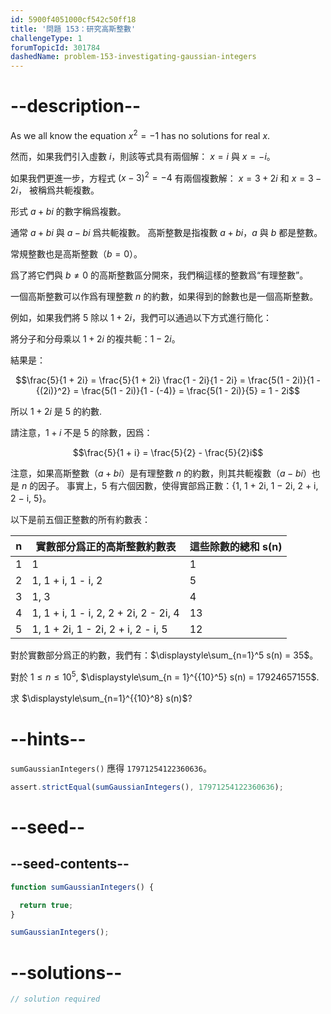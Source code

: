 ```yaml
---
id: 5900f4051000cf542c50ff18
title: '問題 153：研究高斯整數'
challengeType: 1
forumTopicId: 301784
dashedName: problem-153-investigating-gaussian-integers
---
```


# --description--

As we all know the equation $x^2 = -1$ has no solutions for real $x$.

然而，如果我們引入虛數 $i$，則該等式具有兩個解： $x = i$ 與 $x = -i$。

如果我們更進一步，方程式 ${(x - 3)}^2 = -4$ 有兩個複數解： $x = 3 + 2i$ 和 $x = 3 - 2i$， 被稱爲共軛複數。

形式 $a + bi$ 的數字稱爲複數。

通常 $a + bi$ 與 $a − bi$ 爲共軛複數。 高斯整數是指複數 $a + bi$，$a$ 與 $b$ 都是整數。

常規整數也是高斯整數（$b = 0$）。

爲了將它們與 $b ≠ 0$ 的高斯整數區分開來，我們稱這樣的整數爲“有理整數”。

一個高斯整數可以作爲有理整數 $n$ 的約數，如果得到的餘數也是一個高斯整數。

例如，如果我們將 5 除以 $1 + 2i$，我們可以通過以下方式進行簡化：

將分子和分母乘以 $1 + 2i$ 的複共軛：$1 − 2i$。

結果是：

$$\frac{5}{1 + 2i} = \frac{5}{1 + 2i} \frac{1 - 2i}{1 - 2i} = \frac{5(1 - 2i)}{1 - {(2i)}^2} = \frac{5(1 - 2i)}{1 - (-4)} = \frac{5(1 - 2i)}{5} = 1 - 2i$$

所以 $1 + 2i$ 是 5 的約數.

請注意，$1 + i$ 不是 5 的除數，因爲：

$$\frac{5}{1 + i} = \frac{5}{2} - \frac{5}{2}i$$

注意，如果高斯整數（$a + bi$）是有理整數 $n$ 的約數，則其共軛複數（$a − bi$）也是 $n$ 的因子。 事實上，5 有六個因數，使得實部爲正數：{1, 1 + 2i, 1 − 2i, 2 + i, 2 − i, 5}。

以下是前五個正整數的所有約數表：

| n | 實數部分爲正的高斯整數約數表                        | 這些除數的總和 s(n) |
| - | ------------------------------------- | ------------ |
| 1 | 1                                     | 1            |
| 2 | 1, 1 + i, 1 - i, 2                    | 5            |
| 3 | 1, 3                                  | 4            |
| 4 | 1, 1 + i, 1 - i, 2, 2 + 2i, 2 - 2i, 4 | 13           |
| 5 | 1, 1 + 2i, 1 - 2i, 2 + i, 2 - i, 5    | 12           |

對於實數部分爲正的約數，我們有：$\displaystyle\sum_{n=1}^5 s(n) = 35$。

對於 $1 ≤ n ≤ {10}^5$, $\displaystyle\sum_{n = 1}^{{10}^5} s(n) = 17924657155$.

求 $\displaystyle\sum_{n=1}^{{10}^8} s(n)$?

# --hints--

`sumGaussianIntegers()` 應得 `17971254122360636`。

```js
assert.strictEqual(sumGaussianIntegers(), 17971254122360636);
```

# --seed--

## --seed-contents--

```js
function sumGaussianIntegers() {

  return true;
}

sumGaussianIntegers();
```

# --solutions--

```js
// solution required
```
